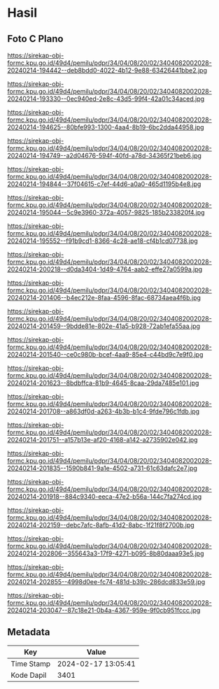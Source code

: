 # Hasil

## Foto C Plano

https://sirekap-obj-formc.kpu.go.id/49d4/pemilu/pdpr/34/04/08/20/02/3404082002028-20240214-194442--deb8bdd0-4022-4b12-9e88-63426441bbe2.jpg

https://sirekap-obj-formc.kpu.go.id/49d4/pemilu/pdpr/34/04/08/20/02/3404082002028-20240214-193330--0ec940ed-2e8c-43d5-99f4-42a01c34aced.jpg

https://sirekap-obj-formc.kpu.go.id/49d4/pemilu/pdpr/34/04/08/20/02/3404082002028-20240214-194625--80bfe993-1300-4aa4-8b19-6bc2dda44958.jpg

https://sirekap-obj-formc.kpu.go.id/49d4/pemilu/pdpr/34/04/08/20/02/3404082002028-20240214-194749--a2d04676-594f-40fd-a78d-34365f21beb6.jpg

https://sirekap-obj-formc.kpu.go.id/49d4/pemilu/pdpr/34/04/08/20/02/3404082002028-20240214-194844--37f04615-c7ef-44d6-a0a0-465d1195b4e8.jpg

https://sirekap-obj-formc.kpu.go.id/49d4/pemilu/pdpr/34/04/08/20/02/3404082002028-20240214-195044--5c9e3960-372a-4057-9825-185b233820f4.jpg

https://sirekap-obj-formc.kpu.go.id/49d4/pemilu/pdpr/34/04/08/20/02/3404082002028-20240214-195552--f91b9cd1-8366-4c28-ae18-cf4b1cd07738.jpg

https://sirekap-obj-formc.kpu.go.id/49d4/pemilu/pdpr/34/04/08/20/02/3404082002028-20240214-200218--d0da3404-1d49-4764-aab2-effe27a0599a.jpg

https://sirekap-obj-formc.kpu.go.id/49d4/pemilu/pdpr/34/04/08/20/02/3404082002028-20240214-201406--b4ec212e-8faa-4596-8fac-68734aea4f6b.jpg

https://sirekap-obj-formc.kpu.go.id/49d4/pemilu/pdpr/34/04/08/20/02/3404082002028-20240214-201459--9bdde81e-802e-41a5-b928-72ab1efa55aa.jpg

https://sirekap-obj-formc.kpu.go.id/49d4/pemilu/pdpr/34/04/08/20/02/3404082002028-20240214-201540--ce0c980b-bcef-4aa9-85e4-c44bd9c7e9f0.jpg

https://sirekap-obj-formc.kpu.go.id/49d4/pemilu/pdpr/34/04/08/20/02/3404082002028-20240214-201623--8bdbffca-81b9-4645-8caa-29da7485e101.jpg

https://sirekap-obj-formc.kpu.go.id/49d4/pemilu/pdpr/34/04/08/20/02/3404082002028-20240214-201708--a863df0d-a263-4b3b-b1c4-9fde796c1fdb.jpg

https://sirekap-obj-formc.kpu.go.id/49d4/pemilu/pdpr/34/04/08/20/02/3404082002028-20240214-201751--a157b13e-af20-4168-a142-a2735902e042.jpg

https://sirekap-obj-formc.kpu.go.id/49d4/pemilu/pdpr/34/04/08/20/02/3404082002028-20240214-201835--1590b841-9a1e-4502-a731-61c63dafc2e7.jpg

https://sirekap-obj-formc.kpu.go.id/49d4/pemilu/pdpr/34/04/08/20/02/3404082002028-20240214-201918--884c9340-eeca-47e2-b56a-144c7fa274cd.jpg

https://sirekap-obj-formc.kpu.go.id/49d4/pemilu/pdpr/34/04/08/20/02/3404082002028-20240214-202159--debc7afc-8afb-41d2-8abc-1f21f8f2700b.jpg

https://sirekap-obj-formc.kpu.go.id/49d4/pemilu/pdpr/34/04/08/20/02/3404082002028-20240214-202806--355643a3-17f9-4271-b095-8b80daaa93e5.jpg

https://sirekap-obj-formc.kpu.go.id/49d4/pemilu/pdpr/34/04/08/20/02/3404082002028-20240214-202855--4998d0ee-fc74-481d-b39c-286dcd833e59.jpg

https://sirekap-obj-formc.kpu.go.id/49d4/pemilu/pdpr/34/04/08/20/02/3404082002028-20240214-203047--87c18e21-0b4a-4367-959e-9f0cb951fccc.jpg


## Metadata

| Key        | Value               |
| ---------- | ------------------- |
| Time Stamp | 2024-02-17 13:05:41 |
| Kode Dapil | 3401                |



